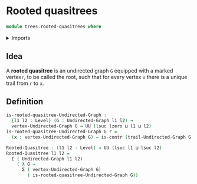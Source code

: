 # Rooted quasitrees

```agda
module trees.rooted-quasitrees where
```

<details><summary>Imports</summary>

```agda
open import foundation.contractible-types
open import foundation.dependent-pair-types
open import foundation.universe-levels
open import graph-theory.trails-undirected-graphs
open import graph-theory.undirected-graphs
```

</details>

## Idea

A **rooted quasitree** is an undirected graph `G` equipped with a marked vertex`r`, to be called the root, such that for every vertex `x` there is a unique trail from `r` to `x`.

## Definition

```agda
is-rooted-quasitree-Undirected-Graph :
  {l1 l2 : Level} (G : Undirected-Graph l1 l2) →
  vertex-Undirected-Graph G → UU (lsuc lzero ⊔ l1 ⊔ l2)
is-rooted-quasitree-Undirected-Graph G r =
  (x : vertex-Undirected-Graph G) → is-contr (trail-Undirected-Graph G r x)

Rooted-Quasitree : (l1 l2 : Level) → UU (lsuc l1 ⊔ lsuc l2)
Rooted-Quasitree l1 l2 =
  Σ ( Undirected-Graph l1 l2)
    ( λ G →
      Σ ( vertex-Undirected-Graph G)
        ( is-rooted-quasitree-Undirected-Graph G))
```
